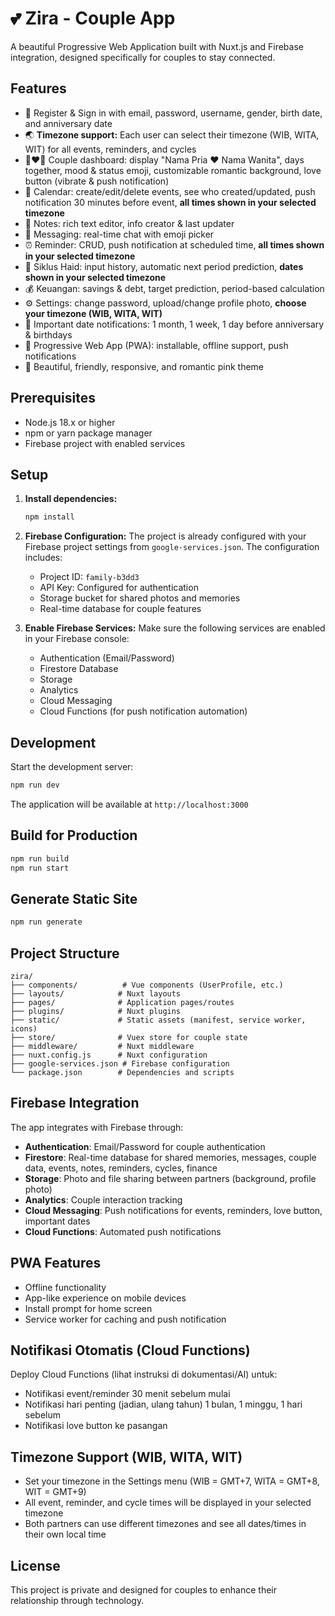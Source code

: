 # 💕 Zira - Couple App

A beautiful Progressive Web Application built with Nuxt.js and Firebase integration, designed specifically for couples to stay connected.

## Features

- 🔐 Register & Sign in with email, password, username, gender, birth date, and anniversary date
- 🌏 **Timezone support:** Each user can select their timezone (WIB, WITA, WIT) for all events, reminders, and cycles
- 👩‍❤️‍👨 Couple dashboard: display "Nama Pria ❤️ Nama Wanita", days together, mood & status emoji, customizable romantic background, love button (vibrate & push notification)
- 📅 Calendar: create/edit/delete events, see who created/updated, push notification 30 minutes before event, **all times shown in your selected timezone**
- 📝 Notes: rich text editor, info creator & last updater
- 💬 Messaging: real-time chat with emoji picker
- ⏰ Reminder: CRUD, push notification at scheduled time, **all times shown in your selected timezone**
- 🌸 Siklus Haid: input history, automatic next period prediction, **dates shown in your selected timezone**
- 💰 Keuangan: savings & debt, target prediction, period-based calculation
- ⚙️ Settings: change password, upload/change profile photo, **choose your timezone (WIB, WITA, WIT)**
- 🔔 Important date notifications: 1 month, 1 week, 1 day before anniversary & birthdays
- 📱 Progressive Web App (PWA): installable, offline support, push notifications
- 🎨 Beautiful, friendly, responsive, and romantic pink theme

## Prerequisites

- Node.js 18.x or higher
- npm or yarn package manager
- Firebase project with enabled services

## Setup

1. **Install dependencies:**
   ```bash
   npm install
   ```

2. **Firebase Configuration:**
   The project is already configured with your Firebase project settings from `google-services.json`. The configuration includes:
   - Project ID: `family-b3dd3`
   - API Key: Configured for authentication
   - Storage bucket for shared photos and memories
   - Real-time database for couple features

3. **Enable Firebase Services:**
   Make sure the following services are enabled in your Firebase console:
   - Authentication (Email/Password)
   - Firestore Database
   - Storage
   - Analytics
   - Cloud Messaging
   - Cloud Functions (for push notification automation)

## Development

Start the development server:

```bash
npm run dev
```

The application will be available at `http://localhost:3000`

## Build for Production

```bash
npm run build
npm run start
```

## Generate Static Site

```bash
npm run generate
```

## Project Structure

```
zira/
├── components/          # Vue components (UserProfile, etc.)
├── layouts/            # Nuxt layouts
├── pages/              # Application pages/routes
├── plugins/            # Nuxt plugins
├── static/             # Static assets (manifest, service worker, icons)
├── store/              # Vuex store for couple state
├── middleware/         # Nuxt middleware
├── nuxt.config.js      # Nuxt configuration
├── google-services.json # Firebase configuration
└── package.json        # Dependencies and scripts
```

## Firebase Integration

The app integrates with Firebase through:

- **Authentication**: Email/Password for couple authentication
- **Firestore**: Real-time database for shared memories, messages, couple data, events, notes, reminders, cycles, finance
- **Storage**: Photo and file sharing between partners (background, profile photo)
- **Analytics**: Couple interaction tracking
- **Cloud Messaging**: Push notifications for events, reminders, love button, important dates
- **Cloud Functions**: Automated push notifications

## PWA Features

- Offline functionality
- App-like experience on mobile devices
- Install prompt for home screen
- Service worker for caching and push notification

## Notifikasi Otomatis (Cloud Functions)

Deploy Cloud Functions (lihat instruksi di dokumentasi/AI) untuk:
- Notifikasi event/reminder 30 menit sebelum mulai
- Notifikasi hari penting (jadian, ulang tahun) 1 bulan, 1 minggu, 1 hari sebelum
- Notifikasi love button ke pasangan

## Timezone Support (WIB, WITA, WIT)

- Set your timezone in the Settings menu (WIB = GMT+7, WITA = GMT+8, WIT = GMT+9)
- All event, reminder, and cycle times will be displayed in your selected timezone
- Both partners can use different timezones and see all dates/times in their own local time

## License

This project is private and designed for couples to enhance their relationship through technology.

